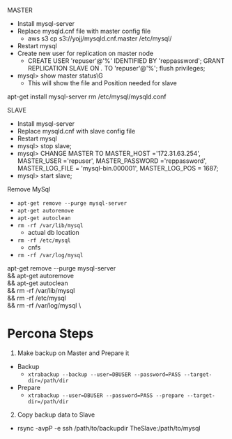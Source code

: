 MASTER

-   Install mysql-server
-   Replace mysqld.cnf file with master config file
    -   aws s3 cp s3://yojj/mysqld.cnf.master /etc/mysql/
-   Restart mysql
-   Create new user for replication on master node
    -   CREATE USER 'repuser'@'%' IDENTIFIED BY 'reppassword';
        GRANT REPLICATION SLAVE ON _._ TO 'repuser'@'%';
        flush privileges;
-   mysql> show master status\G
    -   This will show the file and Position needed for slave

apt-get install mysql-server
rm /etc/mysql/mysqld.conf

SLAVE

-   Install mysql-server
-   Replace mysqld.cnf with slave config file
-   Restart mysql
-   mysql> stop slave;
-   mysql>
    CHANGE MASTER TO MASTER_HOST ='172.31.63.254',
    MASTER_USER ='repuser',
    MASTER_PASSWORD ='reppassword',
    MASTER_LOG_FILE = 'mysql-bin.000001', MASTER_LOG_POS = 1687;
-   mysql> start slave;

Remove MySql

-   `apt-get remove --purge mysql-server`
-   `apt-get autoremove`
-   `apt-get autoclean`
-   `rm -rf /var/lib/mysql`
    -   actual db location
-   `rm -rf /etc/mysql`
    -   cnfs
-   `rm -rf /var/log/mysql`

apt-get remove --purge mysql-server \
&& apt-get autoremove \
&& apt-get autoclean \
&& rm -rf /var/lib/mysql \
&& rm -rf /etc/mysql \
&& rm -rf /var/log/mysql \

# Percona Steps

1. Make backup on Master and Prepare it

-   Backup
    -   `xtrabackup --backup --user=DBUSER --password=PASS --target-dir=/path/dir`
-   Prepare
    -   `xtrabackup --user=DBUSER --password=PASS --prepare --target-dir=/path/dir`

2. Copy backup data to Slave

-   rsync -avpP -e ssh /path/to/backupdir TheSlave:/path/to/mysql

